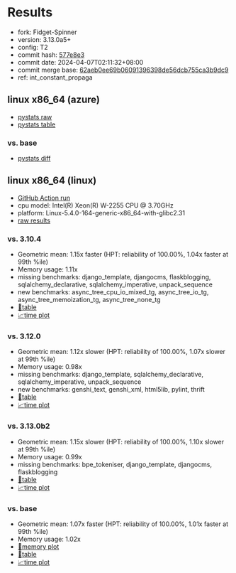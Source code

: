 # Results

- fork: Fidget-Spinner
- version: 3.13.0a5+
- config: T2
- commit hash: [577e8e3](https://github.com/Fidget%2dSpinner/cpython/commit/577e8e3)
- commit date: 2024-04-07T02:11:32+08:00
- commit merge base: [62aeb0ee69b06091396398de56dcb755ca3b9dc9](https://github.com/Fidget%2dSpinner/cpython/commit/62aeb0ee69b06091396398de56dcb755ca3b9dc9)
- ref: int_constant_propaga

## linux x86_64 (azure)

- [pystats raw](bm-20240407-azure-x86_64-Fidget%252dSpinner-int_constant_propaga-3.13.0a5%2B-577e8e3-pystats.json)
- [pystats table](bm-20240407-azure-x86_64-Fidget%252dSpinner-int_constant_propaga-3.13.0a5%2B-577e8e3-pystats.md)

### vs. base

- [pystats diff](bm-20240407-azure-x86_64-Fidget%252dSpinner-int_constant_propaga-3.13.0a5%2B-577e8e3-pystats-vs-base.md)

## linux x86_64 (linux)

- [GitHub Action run](https://github.com/faster-cpython/benchmarking/actions/runs/8725220170)
- cpu model: Intel(R) Xeon(R) W-2255 CPU @ 3.70GHz
- platform: Linux-5.4.0-164-generic-x86_64-with-glibc2.31
- [raw results](bm-20240407-linux-x86_64-Fidget%252dSpinner-int_constant_propaga-3.13.0a5%2B-577e8e3.json)

### vs. 3.10.4

- Geometric mean: 1.15x faster (HPT: reliability of 100.00%, 1.04x faster at 99th %ile)
- Memory usage: 1.11x
- missing benchmarks: django_template, djangocms, flaskblogging, sqlalchemy_declarative, sqlalchemy_imperative, unpack_sequence
- new benchmarks: async_tree_cpu_io_mixed_tg, async_tree_io_tg, async_tree_memoization_tg, async_tree_none_tg
- [📄table](bm-20240407-linux-x86_64-Fidget%252dSpinner-int_constant_propaga-3.13.0a5%2B-577e8e3-vs-3.10.4.md)
- [📈time plot](bm-20240407-linux-x86_64-Fidget%252dSpinner-int_constant_propaga-3.13.0a5%2B-577e8e3-vs-3.10.4.svg)

### vs. 3.12.0

- Geometric mean: 1.12x slower (HPT: reliability of 100.00%, 1.07x slower at 99th %ile)
- Memory usage: 0.98x
- missing benchmarks: django_template, sqlalchemy_declarative, sqlalchemy_imperative, unpack_sequence
- new benchmarks: genshi_text, genshi_xml, html5lib, pylint, thrift
- [📄table](bm-20240407-linux-x86_64-Fidget%252dSpinner-int_constant_propaga-3.13.0a5%2B-577e8e3-vs-3.12.0.md)
- [📈time plot](bm-20240407-linux-x86_64-Fidget%252dSpinner-int_constant_propaga-3.13.0a5%2B-577e8e3-vs-3.12.0.svg)

### vs. 3.13.0b2

- Geometric mean: 1.15x slower (HPT: reliability of 100.00%, 1.10x slower at 99th %ile)
- Memory usage: 0.99x
- missing benchmarks: bpe_tokeniser, django_template, djangocms, flaskblogging
- [📄table](bm-20240407-linux-x86_64-Fidget%252dSpinner-int_constant_propaga-3.13.0a5%2B-577e8e3-vs-3.13.0b2.md)
- [📈time plot](bm-20240407-linux-x86_64-Fidget%252dSpinner-int_constant_propaga-3.13.0a5%2B-577e8e3-vs-3.13.0b2.svg)

### vs. base

- Geometric mean: 1.07x faster (HPT: reliability of 100.00%, 1.01x faster at 99th %ile)
- Memory usage: 1.02x
- [🧠memory plot](bm-20240407-linux-x86_64-Fidget%252dSpinner-int_constant_propaga-3.13.0a5%2B-577e8e3-vs-base-mem.svg)
- [📄table](bm-20240407-linux-x86_64-Fidget%252dSpinner-int_constant_propaga-3.13.0a5%2B-577e8e3-vs-base.md)
- [📈time plot](bm-20240407-linux-x86_64-Fidget%252dSpinner-int_constant_propaga-3.13.0a5%2B-577e8e3-vs-base.svg)

